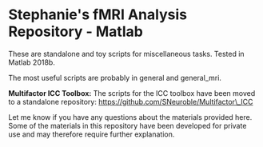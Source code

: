 # Stephanie's fMRI Analysis Repository - Matlab

These are standalone and toy scripts for miscellaneous tasks. Tested in Matlab 2018b.

The most useful scripts are probably in general and general\_mri.

**Multifactor ICC Toolbox:** The scripts for the ICC toolbox have been moved to a standalone repository: <https://github.com/SNeuroble/Multifactor\_ICC>


Let me know if you have any questions about the materials provided here. Some of the materials in this repository have been developed for private use and may therefore require further explanation.



